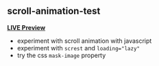 ## scroll-animation-test

[**LIVE Preview**](https://scroll-animation-maxim.netlify.app/)

- experiment with scroll animation with javascript
- experiment with `screst` and `loading="lazy"`
- try the css `mask-image` property
